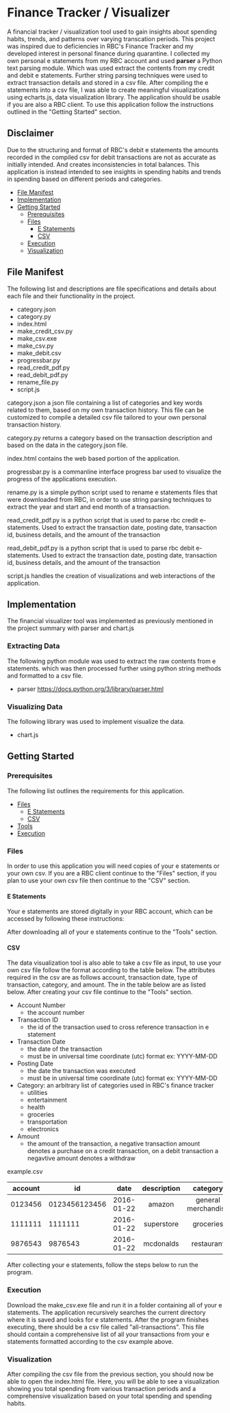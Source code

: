 # Finance Tracker / Visualizer
A financial tracker / visualization tool used to gain insights about spending habits, trends, and patterns over varying transcation periods. This project was inspired due to deficiencies in RBC's Finance Tracker and my developed interest in personal finance during quarantine. I collected my own personal e statements from my RBC account and used **parser** a Python text parsing module. Which was used extract the contents from my credit and debit e statements. Further string parsing techniques were used to extract transaction details and stored in a csv file. After compiling the e statements into a csv file, I was able to create meaningful visualizations using echarts.js, data visualization library. The application should be usable if you are also a RBC client. To use this application follow the instructions outlined in the "Getting Started" section. 

## Disclaimer

Due to the structuring and format of RBC's debit e statements the amounts recorded in the compiled csv for debit transactions are not as accurate as initially intended. And creates inconsistencies in total balances. This application is instead intended to see insights in spending habits and trends in spending based on different periods and categories.

- [File Manifest](#file-manifest)
- [Implementation](#implementation)
- [Getting Started](#getting-started)
    - [Prerequisites](#prerequisites)
    - [Files](#files)
        - [E Statements](#e-statements)
        - [CSV](#files)
    - [Execution](#execution)
    - [Visualization](#visualization)

## File Manifest
The following list and descriptions are file specifications and details about each file and their functionality in the project.

- category.json
- category.py
- index.html
- make_credit_csv.py
- make_csv.exe
- make_csv.py
- make_debit.csv
- progressbar.py
- read_credit_pdf.py
- read_debit_pdf.py
- rename_file.py
- script.js

category.json a json file containing a list of categories and key words related to them, based on my own transaction history. This file can be customized to compile a detailed csv file tailored to your own personal transaction history.

category.py returns a category based on the transaction description and based on the data in the category.json file.

index.html contains the web based portion of the application.

progressbar.py is a commanline interface progress bar used to visualize the progress of the applications execution. 

rename.py is a simple python script used to rename e statements files that were downloaded from RBC, in order to use string parsing techniques to extract the year and 
start and end month of a transaction.

read_credit_pdf.py is a python script that is used to parse rbc credit e-statements. Used to extract the transaction date, posting date, transaction id, business details, and the amount of the transaction

read_debit_pdf.py is a python script that is used to parse rbc debit e-statements. Used to extract the transaction date, posting date, transaction id, business details, and the amount of the transaction

script.js handles the creation of visualizations and web interactions of the application.

## Implementation
The financial visualizer tool was implemented as previously mentioned in the project summary with parser and chart.js
### Extracting Data
The following python module was used to extract the raw contents from e statements. which was then processed further using python string methods and formatted to a csv file.

- parser https://docs.python.org/3/library/parser.html

### Visualizing Data
The following library was used to implement visualize the data.

- chart.js

## Getting Started
### Prerequisites
The following list outlines the requirements for this application. 

- [Files](#files)
    - [E Statements](#e-statements)
    - [CSV](#csv)
- [Tools](#tools)
- [Execution](#execution)
### Files
In order to use this application you will need copies of your e statements or your own csv. If you are a RBC client continue to the "Files" section, if you plan to use your own csv file then continue to the "CSV" section.

#### E Statements
Your e statements are stored digitally in your RBC account, which can be accessed by following these instructions:

After downloading all of your e statements continue to the "Tools" section.

#### CSV
The data visualization tool is also able to take a csv file as input, to use your own csv file follow the format according to the table below. The attributes required in the csv are as follows account, transaction date, type of transaction, category, and amount. The in the table below are as listed below. After creating your csv file continue to the "Tools" section.

- Account Number
    - the account number 
- Transaction ID
    - the id of the transaction used to cross reference transaction in e statement
- Transaction Date
    - the date of the transaction
    - must be in universal time coordinate (utc) format ex: YYYY-MM-DD
- Posting Date
    - the date the transaction was executed
    - must be in universal time coordinate (utc) format ex: YYYY-MM-DD
- Category: an arbitrary list of categories used in RBC's finance tracker
    - utilities
    - entertainment
    - health
    - groceries
    - transportation
    - electronics
- Amount
    - the amount of the transaction, a negative transaction amount denotes a purchase on a credit transaction, on a debit transaction a negavtive amount denotes a withdraw

example.csv

|account|id            |date             | description         | category           | amount |
|-------|--------------|---------------- |:-------------------:|:------------------:| ------:|
|0123456|0123456123456 |2016-01-22       | amazon              | general merchandise| $00.00 |
|1111111|1111111       |2016-01-22       | superstore          | groceries          | $12.00 |
|9876543|9876543       |2016-01-22       | mcdonalds           | restaurant         |  $1.00 |

After collecting your e statements, follow the steps below to run the program.

### Execution

Download the make_csv.exe file and run it in a folder containing all of your e statements. The application recursively searches the current directory where it is saved and looks for e statements. After the program finishes executing, there should be a csv file called "all-transactions". This file should contain a comprehensive list of all your transactions from your e statements formatted according to the csv example above.
    
### Visualization
After compiling the csv file from the previous section, you should now be able to open the index.html file. Here, you will be able to see a visualization showing you total spending from various transaction periods and a comprehensive visualization based on your total spending and spending habits.
